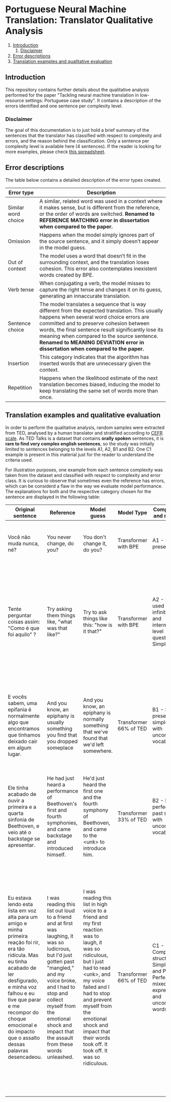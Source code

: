 # Portuguese Neural Machine Translation: Translator Qualitative Analysis

1. [Introduction](#introduction)
    1. [Disclaimer](#disclaimer)
1. [Error descriptions](#error-descriptions)
1. [Translation examples and qualitative evaluation](#qualitative-evaluation)

<a id="introduction"></a>
## Introduction

This repository contains further details about the qualitative analysis performed for the paper "Tackling neural machine translation in low-resource settings: Portuguese case study". It contains a description of the errors identified and one sentence per complexity level.

<a id="disclaimer"></a>
### Disclaimer

The goal of this documentation is to just hold a brief summary of the sentences that the translator has classified with respect to complexity and errors, and the reason behind the classification. Only a sentence per complexity level is available here (4 sentences). If the reader is looking for more examples, please check [this spreadsheet](https://docs.google.com/spreadsheets/d/1LOYKcWYwHbLAuI8vAg0Fp0MDz-TtXzutwlmptLyd3_Q/edit#gid=1133528615).

<a id="error-descriptions"></a>
## Error descriptions

The table below contains a detailed description of the error types created.

| Error type        | Description |
| ----------------- | ----------- |
| Similar word choice | A similar, related word was used in a context where it makes sense, but is different from the reference, or the order of words are switched. **Renamed to REFERENCE MATCHING error in dissertation when compared to the paper.**  |
| Omission            | Happens when the model simply ignores part of the source sentence, and it simply doesn’t appear in the model guess. |
| Out of context      | The model uses a word that doesn’t fit in the surrounding context, and the translation loses cohesion. This error also contemplates inexistent words created by BPE. |
| Verb tense      | When conjugating a verb, the model misses to capture the right tense and changes it on its guess, generating an innaccurate translation. |
| Sentence choice      | The model translates a sequence that is way different from the expected translation. This usually happens when several word choice errors are committed and to preserve cohesion between words, the final sentence result significantly lose its meaning when compared to the source sentence. **Renamed to MEANING DEVIATION error in dissertation when compared to the paper.** |
| Insertion      | This category indicates that the algorithm has inserted words that are unnecessary given the context. |
| Repetition      | Happens when the likelihood estimate of the next translation becomes biased, inducing the model to keep translating the same set of words more than once. |

<a id="qualitative-evaluation"></a>
## Translation examples and qualitative evaluation

In order to perform the qualitative analysis, random samples were extracted from TED, analysed by a human translator and stratified according to [CEFR scale](https://www.coe.int/en/web/common-european-framework-reference-languages/level-descriptions). As TED Talks is a dataset that contains **orally spoken** sentences, it is **rare to find very complex english sentences**, so the study was initially limited to sentences belonging to the levels A1, A2, B1 and B2. One C1 example is present in this material just for the reader to understand the criteria used.

For illustration purposes, one example from each sentence complexity was taken from the dataset and classified with respect to complexity and error class. It is curious to observe that sometimes even the reference has errors, which can be considerd a flaw in the way we evaluate model performance. The explanations for both and the respective category chosen for the sentence are displayed in the following table:

| Original sentence        | Reference                 | Model guess                  | Model Type           | Complexity and reason | English error classification                                                                 |
|----|-----|-----|-----|-----|-----|
| Você não muda nunca, né? | You never change, do you? | You don't change it, do you? | Transformer with BPE | A1 - Simple present   | 1) Insertion error: "it" was added. 2) Similar word choice (reference matching): Never/Don't are close in meaning |
| Tente perguntar coisas assim: "Como é que foi aquilo" ? | Try asking them things like, "what was that like?" | Try to ask things like this: "how is it that?" | Transformer with BPE | A2 - ING used as infinitive and intermediate level question in Simple Past  | 1) Verb Tense Error: model changes ING infinitive (try asking) for TO infinitive (try to ask). Omission Error: model omitted "them". 2) Insertion Error: the model inserted "this". 3) Sentence Choice (meaning deviation) Error: "what was that like?" was changed to  "how is it that?" |
| E vocês sabem, uma epifania é normalmente algo que encontramos que tínhamos deixado cair em algum lugar. | And you know, an epiphany is usually something you find that you dropped someplace | And you know, an epiphany is normally something that we've found that we'd left somewhere. | Transformer 66% of TED | B1 - Simple present and simple past, with uncommon vocabulary | 1) Similar word choice (reference matching): usually/normally. 2) Sentence choice (meaning deviation) and Verb tense: The meaning and tense were changed, "you find that you dropped someplace" was replaced for "we've found that we'd left somewhere" |
| Ele tinha acabado de ouvir a primeira e a quarta sinfonia de Beethoven, e veio até o backstage se apresentar. | He had just heard a performance of Beethoven's first and fourth symphonies, and came backstage and introduced himself. | He'd just heard the first one and the fourth symphony of Beethoven, and came to the \<unk> to introduce him. | Transformer 33% of TED | B2 - Past perfect and past simple, with uncommon vocabulary | 1) Omission Error: The model omitted "a performance of" that appears in the original sentence. 2) Unk error. 3) Insertion error: first one. |
| Eu estava lendo esta lista em voz alta para um amigo e minha primeira reação foi rir, era tão ridícula. Mas eu tinha acabado de ler desfigurado, e minha voz falhou e eu tive que parar e me recompor do choque emocional e do impacto que o assalto dessas palavras desencadeou. | I was reading this list out loud to a friend and at first was laughing, it was so ludicrous, but I'd just gotten past "mangled," and my voice broke, and I had to stop and collect myself from the emotional shock and impact that the assault from these words unleashed. | I was reading this list in high voice to a friend and my first reaction was to laugh, it was so ridiculous, but I just had to read \<unk>, and my voice failed and I had to stop and prevent myself from the emotional shock and impact that their words took off. It took off. It was so ridiculous. | Transformer 66% of TED | C1 - Complex structure in Simple Past and Past Perfect, mixed with expressions and uncommon words | 1) Word Choice Error: the model changes "out loud" for "in high voice"/"ludicrous", "ridiculous"/collect" for "prevent". 2) Sentence Choice (meaning deviation) Error: the model changed "and at first was laughing" for "and my first reaction was to laugh", "but i'd just gotten past mangled" for "but i just had to read \<unk>", "and my voice broke" for "and my voice failed", "the emotional shock and impact that the assault from these words unleashed" for "the emotional shock and impact that their words took off". 3) Insertion Error: the model inserted "it took off" and "it was so ridiculous" at the end. 4) Repetition error: took off |
